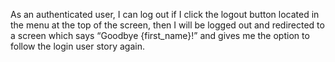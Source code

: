 As an authenticated user, I can log out if I click the logout button located in the menu at the top of the screen, then I will be logged out and redirected to a screen which says “Goodbye {first_name}!” and gives me the option to follow the login user story again.



